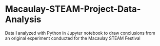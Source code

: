 # Macaulay-STEAM-Project-Data-Analysis
Data I analyzed with Python in Jupyter notebook to draw conclusions from an original experiment conducted for the Macaulay STEAM Festival
